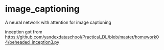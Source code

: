 # image_captioning
A neural network with attention for image captioning 

inception got from https://github.com/yandexdataschool/Practical_DL/blob/master/homework04/beheaded_inception3.py
